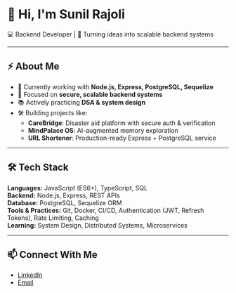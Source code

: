 # 👋 Hi, I'm Sunil Rajoli

💻 Backend Developer | 🚀 Turning ideas into scalable backend systems

---

## ⚡ About Me
- 🌱 Currently working with **Node.js, Express, PostgreSQL, Sequelize**
- 🔐 Focused on **secure, scalable backend systems**
- 📚 Actively practicing **DSA & system design**
- 🛠️ Building projects like:
  - **CareBridge**: Disaster aid platform with secure auth & verification
  - **MindPalace OS**: AI-augmented memory exploration
  - **URL Shortener**: Production-ready Express + PostgreSQL service

---

## 🛠️ Tech Stack
**Languages:** JavaScript (ES6+), TypeScript, SQL  
**Backend:** Node.js, Express, REST APIs  
**Database:** PostgreSQL, Sequelize ORM  
**Tools & Practices:** Git, Docker, CI/CD, Authentication (JWT, Refresh Tokens), Rate Limiting, Caching  
**Learning:** System Design, Distributed Systems, Microservices

---

## 📫 Connect With Me  
- [LinkedIn](https://www.linkedin.com/in/sunil-rajoli-731478212/)  
- [Email](mailto:rajolisunilkumar@gmail.com)  
